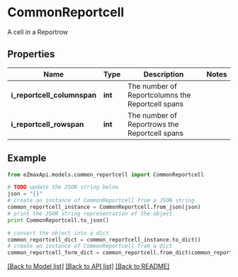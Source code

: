 # CommonReportcell

A cell in a Reportrow 

## Properties
Name | Type | Description | Notes
------------ | ------------- | ------------- | -------------
**i_reportcell_columnspan** | **int** | The number of Reportcolumns the Reportcell spans | 
**i_reportcell_rowspan** | **int** | The number of Reportrows the Reportcell spans | 

## Example

```python
from eZmaxApi.models.common_reportcell import CommonReportcell

# TODO update the JSON string below
json = "{}"
# create an instance of CommonReportcell from a JSON string
common_reportcell_instance = CommonReportcell.from_json(json)
# print the JSON string representation of the object
print CommonReportcell.to_json()

# convert the object into a dict
common_reportcell_dict = common_reportcell_instance.to_dict()
# create an instance of CommonReportcell from a dict
common_reportcell_form_dict = common_reportcell.from_dict(common_reportcell_dict)
```
[[Back to Model list]](../README.md#documentation-for-models) [[Back to API list]](../README.md#documentation-for-api-endpoints) [[Back to README]](../README.md)


